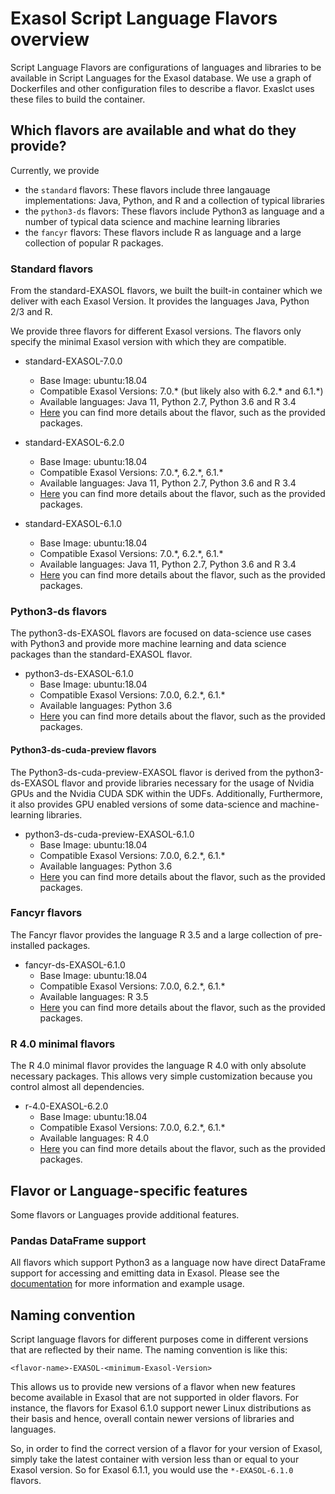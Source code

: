 # Exasol Script Language Flavors overview

Script Language Flavors are configurations of languages and libraries to be available in Script Languages for the Exasol database. We use a graph of Dockerfiles and other configuration files to describe a flavor. Exaslct uses these files to build the container.

## Which flavors are available and what do they provide?

Currently, we provide

- the `standard` flavors: These flavors include three langauage implementations: Java, Python, and R and a collection of typical libraries
- the `python3-ds` flavors: These flavors include Python3 as language and a number of typical data science and machine learning libraries
- the `fancyr` flavors: These flavors include R as language and a large collection of popular R packages.

### Standard flavors

From the standard-EXASOL flavors, we built the built-in container which we deliver with each Exasol Version.
It provides the languages Java, Python 2/3 and R.

We provide three flavors for different Exasol versions. The flavors only specify the minimal Exasol version with which they are compatible.

- standard-EXASOL-7.0.0
  - Base Image: ubuntu:18.04
  - Compatible Exasol Versions: 7.0.\* (but likely also with 6.2.\* and 6.1.\*)
  - Available languages: Java 11, Python 2.7, Python 3.6 and R 3.4
  - [Here](standard-EXASOL-7.0.0/FLAVOR_DESCRIPTION.md) you can find more details about the flavor, such as the provided packages.

- standard-EXASOL-6.2.0
  - Base Image: ubuntu:18.04
  - Compatible Exasol Versions: 7.0.\*, 6.2.\*, 6.1.\*
  - Available languages: Java 11, Python 2.7, Python 3.6 and R 3.4
  - [Here](standard-EXASOL-6.2.0/FLAVOR_DESCRIPTION.md) you can find more details about the flavor, such as the provided packages.

- standard-EXASOL-6.1.0
  - Base Image: ubuntu:18.04
  - Compatible Exasol Versions: 7.0.\*, 6.2.\*, 6.1.\*
  - Available languages: Java 11, Python 2.7, Python 3.6 and R 3.4
  - [Here](standard-EXASOL-6.1.0/FLAVOR_DESCRIPTION.md) you can find more details about the flavor, such as the provided packages.

### Python3-ds flavors

The python3-ds-EXASOL flavors are focused on data-science use cases with Python3 and provide more machine learning and data science packages than the standard-EXASOL flavor.

- python3-ds-EXASOL-6.1.0
  - Base Image: ubuntu:18.04
  - Compatible Exasol Versions: 7.0.0, 6.2.\*, 6.1.\*
  - Available languages: Python 3.6
  - [Here](https://github.com/exasol/script-languages/tree/master/flavors/python3-ds-EXASOL-6.1.0/FLAVOR_DESCRIPTION.md) you can find more details about the flavor, such as the provided packages.

#### Python3-ds-cuda-preview flavors

The Python3-ds-cuda-preview-EXASOL flavor is derived from the python3-ds-EXASOL flavor and provide libraries necessary for the usage of Nvidia GPUs and the Nvidia CUDA SDK within the UDFs. Additionally, Furthermore, it also provides GPU enabled versions of some data-science and machine-learning libraries.

- python3-ds-cuda-preview-EXASOL-6.1.0
  - Base Image: ubuntu:18.04
  - Compatible Exasol Versions: 7.0.0, 6.2.\*, 6.1.\*
  - Available languages: Python 3.6
  - [Here](https://github.com/exasol/script-languages/tree/master/flavors/python3-ds-cuda-preview-EXASOL-6.1.0/FLAVOR_DESCRIPTION.md) you can find more details about the flavor, such as the provided packages.

### Fancyr flavors

The Fancyr flavor provides the language R 3.5 and a large collection of pre-installed packages.

- fancyr-ds-EXASOL-6.1.0
  - Base Image: ubuntu:18.04
  - Compatible Exasol Versions: 7.0.0, 6.2.\*, 6.1.\*
  - Available languages: R 3.5
  - [Here](fancyr-EXASOL-6.1.0/FLAVOR_DESCRIPTION.md) you can find more details about the flavor, such as the provided packages.

### R 4.0 minimal flavors

The R 4.0 minimal flavor provides the language R 4.0 with only absolute necessary packages. This allows very simple customization because you control almost all dependencies.

- r-4.0-EXASOL-6.2.0
  - Base Image: ubuntu:18.04
  - Compatible Exasol Versions: 7.0.0, 6.2.\*, 6.1.\*
  - Available languages: R 4.0
  - [Here](r-4.0-EXASOL-6.2.0/FLAVOR_DESCRIPTION.md) you can find more details about the flavor, such as the provided packages.

## Flavor or Language-specific features

Some flavors or Languages provide additional features.

### Pandas DataFrame support

All flavors which support Python3 as a language now have direct DataFrame support for accessing and emitting data in Exasol. Please see the [documentation](docs/py_dataframe.md) for more information and example usage.

## Naming convention

Script language flavors for different purposes come in different versions that are reflected by their name.
The naming convention is like this:

`<flavor-name>-EXASOL-<minimum-Exasol-Version>`

This allows us to provide new versions of a flavor when new features become available in Exasol that are not supported in older flavors.
For instance, the flavors for Exasol 6.1.0 support newer Linux distributions as their basis and hence, overall contain newer versions of libraries and languages.

So, in order to find the correct version of a flavor for your version of Exasol, simply take the latest container with version less than or equal to your Exasol version. So for Exasol 6.1.1, you would use the `*-EXASOL-6.1.0` flavors.
